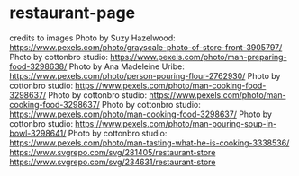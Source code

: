 # restaurant-page


credits to images 
Photo by Suzy Hazelwood: https://www.pexels.com/photo/grayscale-photo-of-store-front-3905797/
Photo by cottonbro studio: https://www.pexels.com/photo/man-preparing-food-3298638/
Photo by Ana Madeleine Uribe: https://www.pexels.com/photo/person-pouring-flour-2762930/
Photo by cottonbro studio: https://www.pexels.com/photo/man-cooking-food-3298637/
Photo by cottonbro studio: https://www.pexels.com/photo/man-cooking-food-3298637/
Photo by cottonbro studio: https://www.pexels.com/photo/man-cooking-food-3298637/
Photo by cottonbro studio: https://www.pexels.com/photo/man-pouring-soup-in-bowl-3298641/
Photo by cottonbro studio: https://www.pexels.com/photo/man-tasting-what-he-is-cooking-3338536/
https://www.svgrepo.com/svg/281405/restaurant-store
https://www.svgrepo.com/svg/234631/restaurant-store